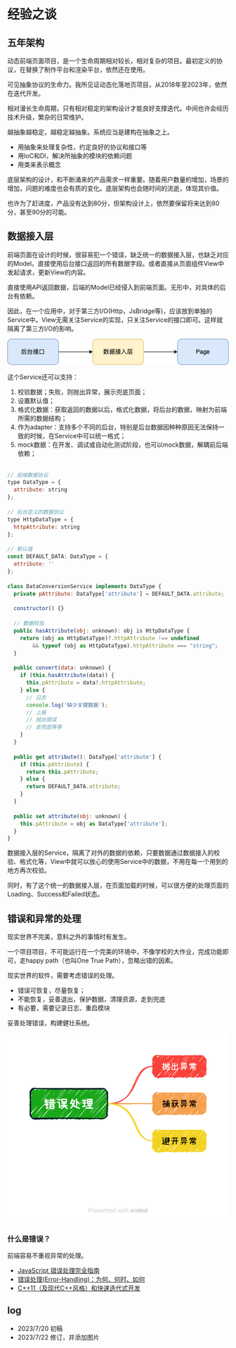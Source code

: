 # 经验之谈

## 五年架构

动态前端页面项目，是一个生命周期相对较长，相对复杂的项目。最初定义的协议，在替换了制作平台和渲染平台，依然还在使用。

可见抽象协议的生命力。我所见证动态化落地页项目，从2018年至2023年，依然在迭代开发。

相对漫长生命周期，只有相对稳定的架构设计才能良好支撑迭代。中间也许会经历技术升级，繁杂的日常维护。

越抽象越稳定，越稳定越抽象。系统应当是建构在抽象之上。

- 用抽象来处理复杂性，约定良好的协议和接口等
- 用IoC和DI，解决所抽象的模块的依赖问题
- 用类来表示概念

底层架构的设计，和不断涌来的产品需求一样重要。随着用户数量的增加，场景的增加，问题的难度也会有质的变化。底层架构也会随时间的流逝，体现其价值。

也许为了赶进度，产品没有达到80分，但架构设计上，依然要保留将来达到80分，甚至90分的可能。

## 数据接入层

前端页面在设计的时候，很容易犯一个错误，缺乏统一的数据接入层，也缺乏对应的Model。直接使用后台接口返回的所有数据字段。或者直接从页面组件View中发起请求，更新View的内容。

直接使用API返回数据，后端的Model已经侵入到前端页面。无形中，对具体的后台有依赖。

因此，在一个应用中，对于第三方I/O(Http，JsBridge等)，应该放到单独的Service中。View无需关注Service的实现，只关注Service的接口即可。这样就隔离了第三方I/O的影响。

![in-adapter](./code_design_experience_assets/in-adapter.drawio.png)

这个Service还可以支持：

1. 校验数据；失败，则抛出异常，展示兜底页面；
2. 设置默认值；
3. 格式化数据：获取返回的数据以后，格式化数据，将后台的数据，映射为前端所需的数据结构；
4. 作为adapter：支持多个不同的后台，特别是后台数据因种种原因无法保持一致的时候，在Service中可以统一格式；
5. mock数据：在开发、调试或自动化测试阶段，也可以mock数据，解耦前后端依赖；

```javascript

// 前端数据协议
type DataType = {
  attribute: string
};

// 后台定义的数据协议
type HttpDataType = {
  httpAttribute: string
};

// 默认值
const DEFAULT_DATA: DataType = {
  attribute: ''
};

class DataConversionService implements DataType {
  private pAttribute: DataType['attribute'] = DEFAULT_DATA.attribute;

  constructor() {}

  // 数据校验
  public hasAttribute(obj: unknown): obj is HttpDataType {
    return (obj as HttpDataType)?.httpAttribute !== undefined
        && typeof (obj as HttpDataType).httpAttribute === "string";
  }

  public convert(data: unknown) {
    if (this.hasAttribute(data)) {
      this.pAttribute = data?.httpAttribute;
    } else {
      // 日志
      console.log('缺少关键数据');
      // 上报
      // 抛出错误
      // 走兜底等等
    }
  }

  public get attribute(): DataType['attribute'] {
    if (this.pAttribute) {
      return this.pAttribute;
    } else {
      return DEFAULT_DATA.attribute;
    }
  }

  public set attribute(obj: unknown) {
    this.pAttribute = obj as DataType['attribute'];
  }
}

```

数据接入层的Service，隔离了对外的数据的依赖，只要数据通过数据接入的校验、格式化等，View中就可以放心的使用Service中的数据，不用在每一个用到的地方再次校验。

同时，有了这个统一的数据接入层，在页面加载的时候，可以很方便的处理页面的Loading、Success和Failed状态。


## 错误和异常的处理

现实世界不完美，意料之外的事情时有发生。

一个项目项目，不可能运行在一个完美的环境中，不像学校的大作业，完成功能即可，走happy path（也叫One True Path），忽略出错的因素。

现实世界的软件，需要考虑错误的处理。

- 错误可恢复，尽量恢复；
- 不能恢复，妥善退出，保护数据，清理资源，走到兜底
- 有必要，需要记录日志、重启模块

妥善处理错误，构建健壮系统。

![error](./code_design_experience_assets/thinking_error.png)

### 什么是错误？


前端容易不重视异常的处理。

- [JavaScript 错误处理完全指南](https://www.infoq.cn/article/gls9hjusghqmll1zowwn)
- [错误处理(Error-Handling)：为何、何时、如何](https://blog.csdn.net/pongba/article/details/1815742?spm=1001.2014.3001.5501)
- [C++11（及现代C++风格）和快速迭代式开发](https://blog.csdn.net/pongba/article/details/7911997?spm=1001.2014.3001.5501)


## log

- 2023/7/20 初稿
- 2023/7/22 修订，并添加图片